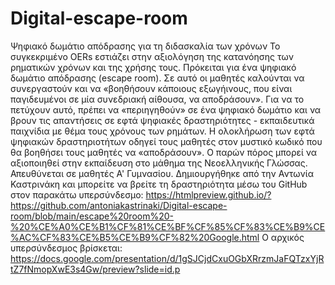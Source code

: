 # Digital-escape-room
Ψηφιακό δωμάτιο απόδρασης για τη διδασκαλία των χρόνων
Το συγκεκριμένο OERs  εστιάζει στην  αξιολόγηση της  κατανόησης  των ρηματικών χρόνων και της χρήσης τους. Πρόκειται για ένα ψηφιακό δωμάτιο απόδρασης (escape room). Σε αυτό οι μαθητές καλούνται να συνεργαστούν και να «βοηθήσουν κάποιους εξωγήινους, που είναι παγιδευμένοι σε μία συνεδριακή αίθουσα, να αποδράσουν». Για να το πετύχουν αυτό, πρέπει να «περιηγηθούν» σε ένα ψηφιακό δωμάτιο και να βρουν τις απαντήσεις σε εφτά ψηφιακές δραστηριότητες - εκπαιδευτικά παιχνίδια με θέμα τους  χρόνους των ρημάτων. Η ολοκλήρωση των εφτά ψηφιακών δραστηριοτήτων οδηγεί τους μαθητές στον μυστικό κωδικό που θα βοηθήσει τους μαθητές να «αποδράσουν». 
Ο παρών πόρος μπορεί να αξιοποιηθεί στην εκπαίδευση στο μάθημα της Νεοελληνικής Γλώσσας. Απευθύνεται σε μαθητές Α' Γυμνασίου. 
Δημιουργήθηκε από την Αντωνία Καστρινάκη και μπορείτε να βρείτε τη δραστηριότητα μέσω του GitHub στον παρακάτω υπερσύνδεσμο: 
https://htmlpreview.github.io/?https://github.com/antoniakastrinaki/Digital-escape-room/blob/main/escape%20room%20-%20%CE%A0%CE%B1%CF%81%CE%BF%CF%85%CF%83%CE%B9%CE%AC%CF%83%CE%B5%CE%B9%CF%82%20Google.html
Ο αρχικός υπερσύνδεσμος βρίσκεται: https://docs.google.com/presentation/d/1gSJCjdCxuOGbXRrzmJaFQTzxYjRtZ7fNmopXwE3s4Gw/preview?slide=id.p
